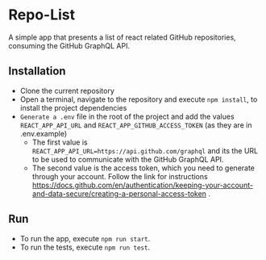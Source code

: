 # Repo-List

A simple app that presents a list of react related GitHub repositories, consuming the GitHub GraphQL API.

## Installation

- Clone the current repository
- Open a terminal, navigate to the repository and execute `npm install`, to install the project dependencies
- `Generate a .env` file in the root of the project and add the values `REACT_APP_API_URL` and `REACT_APP_GITHUB_ACCESS_TOKEN` (as they are in .env.example) 
  - The first value is `REACT_APP_API_URL=https://api.github.com/graphql` and its the URL to be used to communicate with the GitHub GraphQL API.
  - The second value is the access token, which you need to generate through your account. Follow the link for instructions https://docs.github.com/en/authentication/keeping-your-account-and-data-secure/creating-a-personal-access-token .

## Run
- To run the app, execute `npm run start`.
- To run the tests, execute `npm run test`. 
